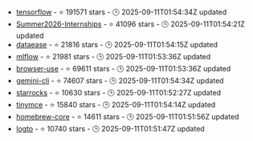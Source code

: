 - [tensorflow](https://github.com/tensorflow/tensorflow) - ⭐ 191571 stars - 🕒 2025-09-11T01:54:34Z updated
- [Summer2026-Internships](https://github.com/SimplifyJobs/Summer2026-Internships) - ⭐ 41096 stars - 🕒 2025-09-11T01:54:21Z updated
- [dataease](https://github.com/dataease/dataease) - ⭐ 21816 stars - 🕒 2025-09-11T01:54:15Z updated
- [mlflow](https://github.com/mlflow/mlflow) - ⭐ 21981 stars - 🕒 2025-09-11T01:53:36Z updated
- [browser-use](https://github.com/browser-use/browser-use) - ⭐ 69611 stars - 🕒 2025-09-11T01:53:36Z updated
- [gemini-cli](https://github.com/google-gemini/gemini-cli) - ⭐ 74607 stars - 🕒 2025-09-11T01:54:34Z updated
- [starrocks](https://github.com/StarRocks/starrocks) - ⭐ 10630 stars - 🕒 2025-09-11T01:52:27Z updated
- [tinymce](https://github.com/tinymce/tinymce) - ⭐ 15840 stars - 🕒 2025-09-11T01:54:14Z updated
- [homebrew-core](https://github.com/Homebrew/homebrew-core) - ⭐ 14611 stars - 🕒 2025-09-11T01:51:56Z updated
- [logto](https://github.com/logto-io/logto) - ⭐ 10740 stars - 🕒 2025-09-11T01:51:47Z updated
